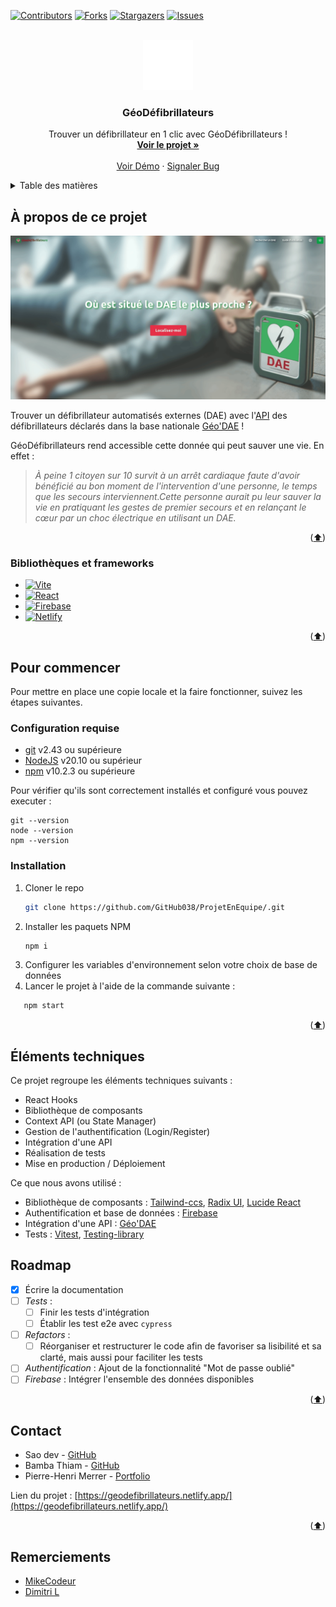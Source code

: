 <a name="readme-top"></a>

<!-- PROJECT SHIELDS -->

[![Contributors][contributors-shield]][contributors-url]
[![Forks][forks-shield]][forks-url]
[![Stargazers][stars-shield]][stars-url]
[![Issues][issues-shield]][issues-url]

<!-- PROJECT LOGO -->
<br />
<div align="center">
  <a href="https://github.com/GitHub038/ProjetEnEquipe/">
    <img src="/public/GeoDefibrillateurs.svg" alt="Logo" width="80" height="80">
  </a>

<h3 align="center">GéoDéfibrillateurs</h3>

  <p align="center">
    Trouver un défibrillateur en 1 clic avec GéoDéfibrillateurs !
    <br />
    <a href="https://github.com/GitHub038/ProjetEnEquipe/"><strong>Voir le projet »</strong></a>
    <br />
    <br />
    <a href="https://geodefibrillateurs.netlify.app/" target="_blank">Voir Démo</a>
    ·
    <a href="https://github.com/GitHub038/ProjetEnEquipe/issues">Signaler Bug</a>
  </p>
</div>

<!-- TABLE OF CONTENTS -->
<details>
  <summary>Table des matières</summary>
  <ol>
    <li>
      <a href="#à-propos-de-ce-projet">À propos de ce projet</a>
      <ul>
        <li><a href="#bibliothèques-et-frameworks">Bibliothèques et frameworks</a></li>
      </ul>
    </li>
    <li>
      <a href="#pour-commencer">Pour commencer</a>
      <ul>
        <li><a href="#configuration requise">Configuration requise</a></li>
        <li><a href="#installation">Installation</a></li>
      </ul>
    </li>
        <li><a href="#éléments-techniques">Éléments techniques</a></li>
    <li><a href="#roadmap">Roadmap</a></li>
    <li><a href="#contact">Contact</a></li>
    <li><a href="#remerciements">Remerciements</a></li>
  </ol>
</details>

<!-- ABOUT THE PROJECT -->

## À propos de ce projet

[![Product Name Screen Shot][product-screenshot]](https://geodefibrillateurs.netlify.app/)

Trouver un défibrillateur automatisés externes (DAE) avec l'[API](https://api-geodae.sante.gouv.fr/api/doc) des défibrillateurs déclarés dans la base nationale [Géo'DAE](https://www.data.gouv.fr/fr/datasets/61556e1e9d6adb2df86eb0fc/) !

GéoDéfibrillateurs rend accessible cette donnée qui peut sauver une vie. En effet :

> _À peine 1 citoyen sur 10 survit à un arrêt cardiaque faute d'avoir bénéficié au bon moment de l'intervention d'une personne, le temps que les secours interviennent.Cette personne aurait pu leur sauver la vie en pratiquant les gestes de premier secours et en relançant le cœur par un choc électrique en utilisant un DAE._

<p align="right">(<a href="#readme-top">⬆️</a>)</p>

### Bibliothèques et frameworks

- [![Vite][Vite.js]][Vite-url]
- [![React][React.js]][React-url]
- [![Firebase][Firebase]][Firebase-url]
- [![Netlify][Netlify]][Netflify-url]

<p align="right">(<a href="#readme-top">⬆️</a>)</p>

<!-- GETTING STARTED -->

## Pour commencer

Pour mettre en place une copie locale et la faire fonctionner, suivez les étapes suivantes.

### Configuration requise

- [git][git] v2.43 ou supérieure
- [NodeJS][node] v20.10 ou supérieur
- [npm][npm] v10.2.3 ou supérieure

Pour vérifier qu'ils sont correctement installés et configuré vous pouvez executer :

```shell
git --version
node --version
npm --version
```

### Installation

1. Cloner le repo
   ```sh
   git clone https://github.com/GitHub038/ProjetEnEquipe/.git
   ```
2. Installer les paquets NPM
   ```sh
   npm i
   ```
3. Configurer les variables d'environnement selon votre choix de base de données
4. Lancer le projet à l'aide de la commande suivante :

```sh
   npm start
```

<p align="right">(<a href="#readme-top">⬆️</a>)</p>

<!-- ELEMENT TECHNIQUE -->

## Éléments techniques

Ce projet regroupe les éléments techniques suivants :

- React Hooks
- Bibliothèque de composants
- Context API (ou State Manager)
- Gestion de l'authentification (Login/Register)
- Intégration d'une API
- Réalisation de tests
- Mise en production / Déploiement

Ce que nous avons utilisé :

- Bibliothèque de composants : [Tailwind-ccs](https://tailwindcss.com/), [Radix UI](https://www.radix-ui.com/), [Lucide React](https://lucide.dev/guide/packages/lucide-react)
- Authentification et base de données : [Firebase][Firebase-url]
- Intégration d'une API : [Géo'DAE](https://www.data.gouv.fr/fr/datasets/61556e1e9d6adb2df86eb0fc/)
- Tests : [Vitest](https://vitest.dev/), [Testing-library](https://testing-library.com/)

<!-- ROADMAP -->

## Roadmap

- [x] Écrire la documentation
- [ ] _Tests_ :
  - [ ] Finir les tests d'intégration
  - [ ] Établir les test e2e avec `cypress`
- [ ] _Refactors_ :
  - [ ] Réorganiser et restructurer le code afin de favoriser sa lisibilité et sa clarté, mais aussi pour faciliter les tests
- [ ] _Authentification_ : Ajout de la fonctionnalité "Mot de passe oublié"
- [ ] _Firebase_ : Intégrer l'ensemble des données disponibles

<p align="right">(<a href="#readme-top">⬆️</a>)</p>

<!-- CONTACT -->

## Contact

- Sao dev - [GitHub](https://github.com/GitHub038)
- Bamba Thiam - [GitHub](https://github.com/BambaThiam)
- Pierre-Henri Merrer - [Portfolio](https://ph-merrer.fr/)

Lien du projet : [https://geodefibrillateurs.netlify.app/](https://geodefibrillateurs.netlify.app/)

<p align="right">(<a href="#readme-top">⬆️</a>)</p>

<!-- ACKNOWLEDGMENTS -->

## Remerciements

- [MikeCodeur](https://github.com/MikeCodeur)
- [Dimitri L](https://github.com/drimov)

<!-- MARKDOWN LINKS & IMAGES -->
<!-- https://www.markdownguide.org/basic-syntax/#reference-style-links -->

[contributors-shield]: https://img.shields.io/github/contributors/GitHub038/ProjetEnEquipe.svg?style=for-the-badge
[contributors-url]: https://github.com/GitHub038/ProjetEnEquipe/graphs/contributors
[forks-shield]: https://img.shields.io/github/forks/GitHub038/ProjetEnEquipe.svg?style=for-the-badge
[forks-url]: https://github.com/GitHub038/ProjetEnEquipe/network/members
[stars-shield]: https://img.shields.io/github/stars/GitHub038/ProjetEnEquipe.svg?style=for-the-badge
[stars-url]: https://github.com/GitHub038/ProjetEnEquipe/stargazers
[issues-shield]: https://img.shields.io/github/issues/GitHub038/ProjetEnEquipe.svg?style=for-the-badge
[issues-url]: https://github.com/GitHub038/ProjetEnEquipe/issues
[product-screenshot]: /public/screenshot.gif
[React.js]: https://img.shields.io/badge/React-000000?style=for-the-badge&logo=react&logoColor=white
[React-url]: https://reactjs.org/
[Vite.js]: https://img.shields.io/badge/vite-%23646CFF.svg?style=for-the-badge&logo=vite&logoColor=white
[Vite-url]: https://vitejs.dev/guide/
[Firebase]: https://img.shields.io/badge/Firebase-039BE5?style=for-the-badge&logo=Firebase&logoColor=white
[Firebase-url]: https://firebase.google.com/docs?hl=fr
[Netlify]: https://img.shields.io/badge/netlify-%ff9900.svg?style=for-the-badge&logo=netlify&logoColor=white
[Netflify-url]: https://docs.netlify.com/
[git]: https://git-scm.com/
[node]: https://nodejs.org
[npm]: https://www.npmjs.com/
